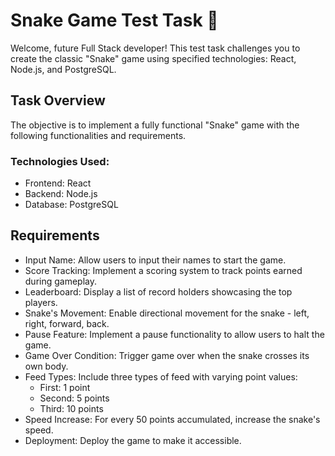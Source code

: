 # Snake Game Test Task 🐍

Welcome, future Full Stack developer! This test task challenges you to create the classic "Snake" game using specified technologies: React, Node.js, and PostgreSQL.

## Task Overview
The objective is to implement a fully functional "Snake" game with the following functionalities and requirements.

### Technologies Used:
- Frontend: React
- Backend: Node.js
- Database: PostgreSQL

## Requirements
- Input Name: Allow users to input their names to start the game.
- Score Tracking: Implement a scoring system to track points earned during gameplay.
- Leaderboard: Display a list of record holders showcasing the top players.
- Snake's Movement: Enable directional movement for the snake - left, right, forward, back.
- Pause Feature: Implement a pause functionality to allow users to halt the game.
- Game Over Condition: Trigger game over when the snake crosses its own body.
- Feed Types: Include three types of feed with varying point values:
  - First: 1 point
  - Second: 5 points
  - Third: 10 points
- Speed Increase: For every 50 points accumulated, increase the snake's speed.
- Deployment: Deploy the game to make it accessible.
